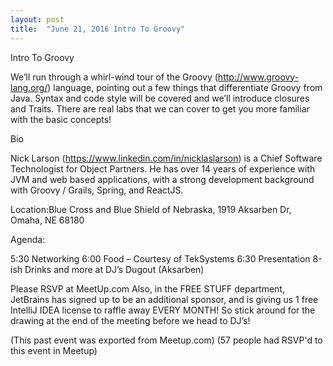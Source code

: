 ```yaml
---
layout: post
title:  "June 21, 2016 Intro To Groovy"
---
```


Intro To Groovy

We’ll run through a whirl-wind tour of the Groovy (http://www.groovy-lang.org/) language, pointing out a few things that differentiate Groovy from Java. Syntax and code style will be covered and we’ll introduce closures and Traits. There are real labs that we can cover to get you more familiar with the basic concepts!

Bio

Nick Larson (https://www.linkedin.com/in/nicklaslarson) is a Chief Software Technologist for Object Partners. He has over 14 years of experience with JVM and web based applications, with a strong development background with Groovy / Grails, Spring, and ReactJS.

Location:Blue Cross and Blue Shield of Nebraska, 1919 Aksarben Dr, Omaha, NE 68180

Agenda:

5:30 Networking
6:00 Food – Courtesy of TekSystems
6:30 Presentation
8-ish Drinks and more at DJ’s Dugout (Aksarben)

Please RSVP at MeetUp.com Also, in the FREE STUFF department, JetBrains has signed up to be an additional sponsor, and is giving us 1 free IntelliJ IDEA license to raffle away EVERY MONTH! So stick around for the drawing at the end of the meeting before we head to DJ’s!

(This past event was exported from Meetup.com)
(57 people had RSVP'd to this event in Meetup)